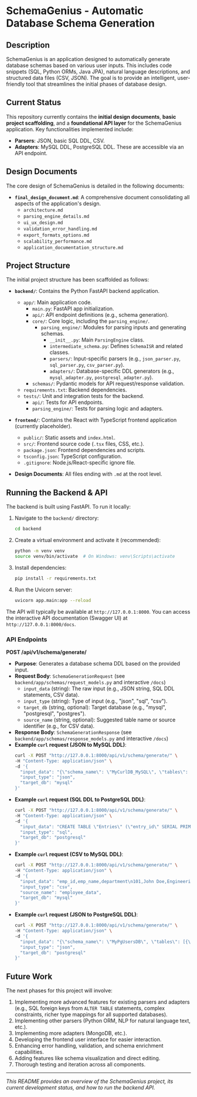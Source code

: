 # SchemaGenius - Automatic Database Schema Generation

## Description
SchemaGenius is an application designed to automatically generate database schemas based on various user inputs. This includes code snippets (SQL, Python ORMs, Java JPA), natural language descriptions, and structured data files (CSV, JSON). The goal is to provide an intelligent, user-friendly tool that streamlines the initial phases of database design.

## Current Status

This repository currently contains the **initial design documents**, **basic project scaffolding**, and a **foundational API layer** for the SchemaGenius application. Key functionalities implemented include:
*   **Parsers**: JSON, basic SQL DDL, CSV.
*   **Adapters**: MySQL DDL, PostgreSQL DDL.
These are accessible via an API endpoint.

## Design Documents

The core design of SchemaGenius is detailed in the following documents:

*   **`final_design_document.md`**: A comprehensive document consolidating all aspects of the application's design.
    *   `architecture.md`
    *   `parsing_engine_details.md`
    *   `ui_ux_design.md`
    *   `validation_error_handling.md`
    *   `export_formats_options.md`
    *   `scalability_performance.md`
    *   `application_documentation_structure.md`

## Project Structure

The initial project structure has been scaffolded as follows:

*   **`backend/`**: Contains the Python FastAPI backend application.
    *   `app/`: Main application code.
        *   `main.py`: FastAPI app initialization.
        *   `api/`: API endpoint definitions (e.g., schema generation).
        *   `core/`: Core logic, including the `parsing_engine/`.
            *   `parsing_engine/`: Modules for parsing inputs and generating schemas.
                *   `__init__.py`: Main `ParsingEngine` class.
                *   `intermediate_schema.py`: Defines `SchemaISR` and related classes.
                *   `parsers/`: Input-specific parsers (e.g., `json_parser.py`, `sql_parser.py`, `csv_parser.py`).
                *   `adapters/`: Database-specific DDL generators (e.g., `mysql_adapter.py`, `postgresql_adapter.py`).
        *   `schemas/`: Pydantic models for API request/response validation.
    *   `requirements.txt`: Backend dependencies.
    *   `tests/`: Unit and integration tests for the backend.
        *   `api/`: Tests for API endpoints.
        *   `parsing_engine/`: Tests for parsing logic and adapters.

*   **`frontend/`**: Contains the React with TypeScript frontend application (currently placeholder).
    *   `public/`: Static assets and `index.html`.
    *   `src/`: Frontend source code (`.tsx` files, CSS, etc.).
    *   `package.json`: Frontend dependencies and scripts.
    *   `tsconfig.json`: TypeScript configuration.
    *   `.gitignore`: Node.js/React-specific ignore file.

*   **Design Documents**: All files ending with `.md` at the root level.

## Running the Backend & API

The backend is built using FastAPI. To run it locally:

1.  Navigate to the `backend/` directory:
    ```bash
    cd backend
    ```
2.  Create a virtual environment and activate it (recommended):
    ```bash
    python -m venv venv
    source venv/bin/activate  # On Windows: venv\Scripts\activate
    ```
3.  Install dependencies:
    ```bash
    pip install -r requirements.txt
    ```
4.  Run the Uvicorn server:
    ```bash
    uvicorn app.main:app --reload
    ```
The API will typically be available at `http://127.0.0.1:8000`. You can access the interactive API documentation (Swagger UI) at `http://127.0.0.1:8000/docs`.

### API Endpoints

**POST /api/v1/schema/generate/**

*   **Purpose**: Generates a database schema DDL based on the provided input.
*   **Request Body**: `SchemaGenerationRequest` (see `backend/app/schemas/request_models.py` and interactive `/docs`)
    *   `input_data` (string): The raw input (e.g., JSON string, SQL DDL statements, CSV data).
    *   `input_type` (string): Type of input (e.g., "json", "sql", "csv").
    *   `target_db` (string, optional): Target database (e.g., "mysql", "postgresql", "postgres").
    *   `source_name` (string, optional): Suggested table name or source identifier (e.g., for CSV data).
*   **Response Body**: `SchemaGenerationResponse` (see `backend/app/schemas/response_models.py` and interactive `/docs`)
*   **Example `curl` request (JSON to MySQL DDL)**:
    ```bash
    curl -X POST "http://127.0.0.1:8000/api/v1/schema/generate/" \
    -H "Content-Type: application/json" \
    -d '{
      "input_data": "{\"schema_name\": \"MyCurlDB_MySQL\", \"tables\": [{\"name\": \"test_mysql_table\", \"columns\": [{\"name\": \"col1\", \"generic_type\": \"STRING\"}]}]}",
      "input_type": "json",
      "target_db": "mysql"
    }'
    ```
*   **Example `curl` request (SQL DDL to PostgreSQL DDL)**:
    ```bash
    curl -X POST "http://127.0.0.1:8000/api/v1/schema/generate/" \
    -H "Content-Type: application/json" \
    -d '{
      "input_data": "CREATE TABLE \"Entries\" (\"entry_id\" SERIAL PRIMARY KEY, \"content\" TEXT, \"created\" TIMESTAMPTZ DEFAULT NOW());",
      "input_type": "sql",
      "target_db": "postgresql"
    }'
    ```
*   **Example `curl` request (CSV to MySQL DDL)**:
    ```bash
    curl -X POST "http://127.0.0.1:8000/api/v1/schema/generate/" \
    -H "Content-Type: application/json" \
    -d '{
      "input_data": "emp_id,emp_name,department\n101,John Doe,Engineering\n102,Jane Smith,Marketing",
      "input_type": "csv",
      "source_name": "employee_data",
      "target_db": "mysql"
    }'
    ```
*   **Example `curl` request (JSON to PostgreSQL DDL)**:
    ```bash
    curl -X POST "http://127.0.0.1:8000/api/v1/schema/generate/" \
    -H "Content-Type: application/json" \
    -d '{
      "input_data": "{\"schema_name\": \"MyPgUsersDB\", \"tables\": [{\"name\": \"employees\", \"columns\": [{\"name\": \"emp_id\", \"generic_type\": \"INTEGER\", \"constraints\":[{\"type\":\"PRIMARY_KEY\"},{\"type\":\"AUTO_INCREMENT\"}]},{\"name\":\"email\",\"generic_type\":\"STRING\", \"constraints\":[{\"type\":\"UNIQUE\"}]}]}]}",
      "input_type": "json",
      "target_db": "postgresql"
    }'
    ```

## Future Work

The next phases for this project will involve:

1.  Implementing more advanced features for existing parsers and adapters (e.g., SQL foreign keys from `ALTER TABLE` statements, complex constraints, richer type mappings for all supported databases).
2.  Implementing other parsers (Python ORM, NLP for natural language text, etc.).
3.  Implementing more adapters (MongoDB, etc.).
4.  Developing the frontend user interface for easier interaction.
5.  Enhancing error handling, validation, and schema enrichment capabilities.
6.  Adding features like schema visualization and direct editing.
7.  Thorough testing and iteration across all components.

---

*This README provides an overview of the SchemaGenius project, its current development status, and how to run the backend API.*
